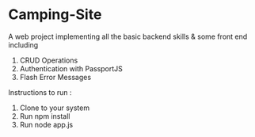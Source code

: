 # Camping-Site

A web project implementing all the basic backend skills & some front end including
1. CRUD Operations
2. Authentication with PassportJS
3. Flash Error Messages 

Instructions to run :
1. Clone to your system
2. Run npm install
3. Run node app.js

